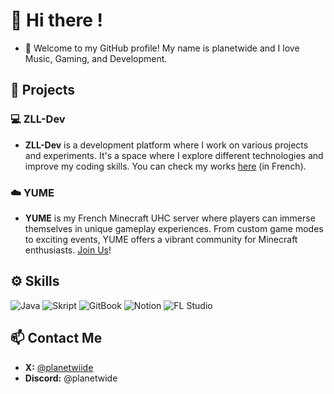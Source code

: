 # 👋 Hi there !

- 🌱 Welcome to my GitHub profile! My name is planetwide and I love Music, Gaming, and Development.

## 👜 Projects

### 💻 ZLL-Dev

- **ZLL-Dev** is a development platform where I work on various projects and experiments. It's a space where I explore different technologies and improve my coding skills. You can check my works [here](https://zll-dev.gitbook.io/docs) (in French).

### ☁️ YUME

- **YUME** is my French Minecraft UHC server where players can immerse themselves in unique gameplay experiences. From custom game modes to exciting events, YUME offers a vibrant community for Minecraft enthusiasts. [Join Us](https://dsc.gg/yumeuhc)!

## ⚙️ Skills

![Java](https://img.shields.io/badge/Java-007396?style=for-the-badge&logo=java&logoColor=white)
![Skript](https://img.shields.io/badge/Skript-4EAA25?style=for-the-badge&logo=skript&logoColor=white)
![GitBook](https://img.shields.io/badge/GitBook-7B36AE?style=for-the-badge&logo=gitbook&logoColor=white)
![Notion](https://img.shields.io/badge/Notion-000000?style=for-the-badge&logo=notion&logoColor=white)
![FL Studio](https://img.shields.io/badge/FL_Studio-FF6600?style=for-the-badge&logo=flstudio&logoColor=white)

## 📫 Contact Me

- **X:** [@planetwiide](https://x.com/planetwiide)
- **Discord:** @planetwide
